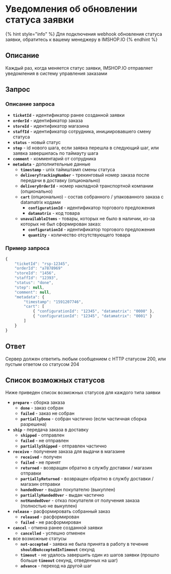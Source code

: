 # Уведомления об обновлении статуса заявки

{% hint style="info" %}
Для подключения webhook обновления статуса заявки, обратитесь к вашему менеджеру в IMSHOP.IO
{% endhint %}

## Описание

Каждый раз, когда меняется статус заявки, IMSHOP.IO отправляет уведомления в систему управления заказами

## Запрос

### Описание запроса

* **`ticketId`** - идентификатор ранее созданной заявки
* **`orderId`** - идентификатор заказа
* **`storeId`** - идентификатор магазина
* **`staffId`** - идентификатор сотрудника, инициировавшего смену статуса
* **`status`** - новый статус
* **`step`** - id нового шага, если заявка перешла в следующий шаг, или заявка завершилась по таймауту шага
* **`comment`** - комментарий от сотрудника
* **`metadata`** - дополнительные данные
  * **`timestamp`** - unix таймштамп смены статуса
  * **`deliveryTrackingNumber`** - трекинговый номер заказа после передачи в доставку \(опционально\)
  * **`deliveryOrderId`** - номер накладной транспортной компании \(опционально\)
  * **`cart`** \(опционально\) - состав собранного / упакованного заказа с datamatrix кодами
    * **`configurationId`** - идентификатор торгового предложения
    * **`datamatrix`** - код товара
  * **`unavailableItems`** - товары, которых не было в наличии, из-за которых не был сформирован заказ:
    * **`configurationId`** - идентификатор торгового предложения
    * **`quantity`** - количество отсутствующего товара

### Пример запроса

```javascript
{
    "ticketId": "rsp-12345",
    "orderId": "a7878969"
    "storeId": "1456",
    "staffId": "12393",
    "status": "done",
    "step": null,
    "comment": null,
    "metadata": {
        "timestamp": "1591207746",
        "cart": [
            { "configurationId": "12345", "datamatrix": "0000" },
            { "configurationId": "12345", "datamatrix": "0001" }
        ]
    }
}
```

## Ответ

Сервер должен ответить любым сообщением с HTTP статусом 200, или пустым ответом со статусом 204

## Список возможных статусов

Ниже приведен список возможных статусов для каждого типа заявки

* **`prepare`** - сборка заказа
  * **`done`** - заказ собран
  * **`failed`** - заказ не собран
  * **`partiallyDone`** - собран частично \(если частичная сборка разрешена\)
* **`ship`** - передача заказа в доставку
  * **`shipped`** - отправлен
  * **`failed`** - не отправлен
  * **`partiallyShipped`** - отправлен частично
* **`receive`** - получение заказа для выдачи в магазине
  * **`received`** - получен
  * **`failed`** - не принят
  * **`returned`** - возвращен обратно в службу доставки / магазин отправки
  * **`partiallyReturned`** - возвращен обратно в службу доставки / магазин отправки
  * **`handedOver`** - выдан покупателю \(выкуплен\)
  * **`partiallyHandedOver`** - выдан частично
  * **`notHandedOver`** - отказ покупателя от получения заказа \(полностью не выкуплен\)
* **`release`** - расформировать собранный заказ
  * **`released`** - расформирован
  * **`failed`** - не расформирован
* **`cancel`** - отмена ранее созданной заявки
  * **`cancelled`** - успешно отменен
* все возможные статусы
  * **`not-accepted`** - заявка не была принята в работу в течение **`shouldBeAcceptedInTimeout`** секунд
  * **`timeout`** - не удалось завершить один из шагов заявки \(прошло больше **`timeout`** секунд, отведенных на шаг\)
  * **`advance`** - переход на другой шаг

